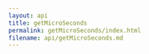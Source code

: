 ```yaml
---
layout: api
title: getMicroSeconds
permalink: getMicroSeconds/index.html
filename: api/getMicroSeconds.md
---
```

